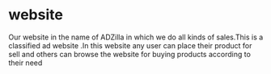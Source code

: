 # website
Our website in the name of ADZilla in which we do all kinds of sales.This is a classified ad website .In this website any user can place their product for sell and others can browse the website for buying products according to their need
